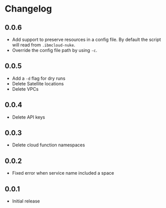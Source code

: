 # Changelog

## 0.0.6

* Add support to preserve resources in a config file. By default the script will read from `.ibmcloud-nuke`.
* Override the config file path by using `-c`.

## 0.0.5

* Add a `-d` flag for dry runs
* Delete Satellite locations
* Delete VPCs

## 0.0.4

* Delete API keys

## 0.0.3

* Delete cloud function namespaces

## 0.0.2

* Fixed error when service name included a space

## 0.0.1

* Initial release
